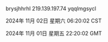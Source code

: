 brysjhhrhl 219.139.197.74 yqqlmgsycl

2024年 11月 02日 星期六 06:20:02 CST

2024年 11月 01日 星期五 22:20:02 GMT
